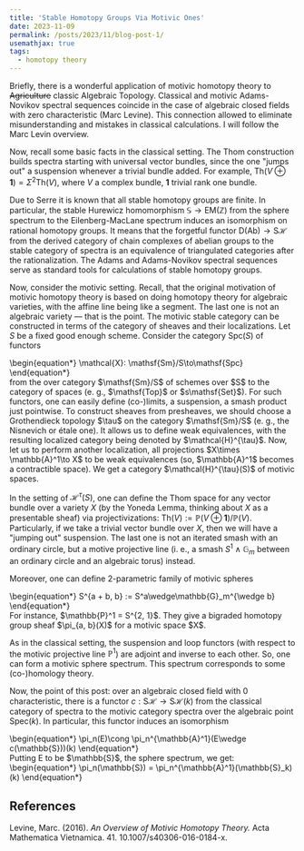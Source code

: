 ```yaml
---
title: 'Stable Homotopy Groups Via Motivic Ones'
date: 2023-11-09
permalink: /posts/2023/11/blog-post-1/
usemathjax: true
tags:
  - homotopy theory
---
```


Briefly, there is a wonderful application of motivic homotopy theory to ~~Agriculture~~ classic Algebraic Topology. Classical and motivic Adams-Novikov spectral sequences coincide in the case of algebraic closed fields with zero characteristic (Marc Levine). This connection allowed to eliminate misunderstanding and mistakes in classical calculations. I will follow the Marc Levin overview. 

Now, recall some basic facts in the classical setting. The Thom construction builds spectra starting with universal vector bundles, since the one "jumps out" a suspension whenever a trivial bundle added. For example, $\mathrm{Th}(V\oplus \mathbf{1}) = \Sigma^2\mathrm{Th}(V)$, where $V$ a complex bundle, $\mathbf{1}$ trivial rank one bundle.

Due to Serre it is known that all stable homotopy groups are finite. In particular, the stable Hurewicz homomorphism $\mathbb{S}\to \mathrm{EM}(\mathbb{Z})$ from the sphere spectrum to the Eilenberg-MacLane spectrum induces an isomorphism on rational homotopy groups. It means that the forgetful functor $\mathsf{D}(\mathsf{Ab})\to \mathsf{S}\mathcal{H}$ from the derived category of chain complexes of abelian groups to the stable category of spectra is an equivalence of triangulated categories after the rationalization. The Adams and Adams-Novikov spectral sequences serve as standard tools for calculations of stable homotopy groups.

Now, consider the motivic setting. Recall, that the original motivation of motivic homotopy theory is based on doing homotopy theory for algebraic varieties, with the affine line being like a segment. The last one is not an algebraic variety — that is the point. The motivic stable category can be constructed in terms of the category of sheaves and their localizations. Let $S$ be a fixed good enough scheme. Consider the category $\mathsf{Spc}(S)$ of functors 
<div class="math"> 
	\begin{equation*}
	\mathcal{X}: \mathsf{Sm}/S\to\mathsf{Spc}
	\end{equation*}
</div> from the over category $\mathsf{Sm}/S$ of schemes over $S$ to the category of spaces (e. g., $\mathsf{Top}$ or $s\mathsf{Set}$). For such functors, one can easily define (co-)limits, a suspension, a smash product just pointwise. To construct sheaves from presheaves, we should choose a Grothendieck topology $\tau$ on the category $\mathsf{Sm}/S$ (e. g., the Nisnevich or étale one). It allows us to define weak equivalences, with the resulting localized category being denoted by $\mathcal{H}^{\tau}$. Now, let us to perform another localization, all projections $X\times \mathbb{A}^1\to X$ to be weak equivalences (so, $\mathbb{A}^1$ becomes a contractible space). We get a category $\mathcal{H}^{\tau}(S)$ of motivic spaces.

In the setting of $\mathcal{H}^{\tau}(S)$, one can define the Thom space for any vector bundle over a variety $X$ (by the Yoneda Lemma, thinking about $X$ as a presentable sheaf) via projectivizations: $\mathrm{Th}(V) := \mathbb{P}(V\oplus\mathbf{1})/\mathbb{P}(V)$. Particularly, if we take a trivial vector bundle over $X$, then we will have a "jumping out" suspension. The last one is not an iterated smash with an ordinary circle, but a motive projective line (i. e., a smash $S^1\wedge\mathbb{G}_m$ between an ordinary circle and an algebraic torus) instead.

Moreover, one can define 2-parametric family of motivic spheres
<div class="math"> 
	\begin{equation*}
	S^{a + b, b} := S^a\wedge\mathbb{G}_m^{\wedge b}
	\end{equation*}
</div> 
For instance, $\mathbb{P}^1 = S^{2, 1}$. They give a bigraded homotopy group sheaf $\pi_{a, b}(X)$ for a motivic space $X$.

As in the classical setting, the suspension and loop functors (with respect to the motivic projective line $\mathbb{P}^1$) are adjoint and inverse to each other. So, one can form a motivic sphere spectrum. This spectrum corresponds to some (co-)homology theory.

Now, the point of this post: over an algebraic closed field with 0 characteristic, there is a functor $c: \mathsf{S}\mathcal{H}\to \mathsf{S}\mathcal{H}(k)$ from the classical category of spectra to the motivic category spectra over the algebraic point $\mathrm{Spec}(k)$. In particular, this functor induces an isomorphism
<div class="math"> 
	\begin{equation*}
	\pi_n(E)\cong \pi_n^{\mathbb{A}^1}(E\wedge c(\mathbb{S}))(k)
	\end{equation*}
</div>
Putting E to be $\mathbb{S}$, the sphere spectrum, we get:
<div class="math"> 
	\begin{equation*}
	\pi_n(\mathbb{S}) = \pi_n^{\mathbb{A}^1}(\mathbb{S}_k)(k)
	\end{equation*}
</div> 

       

   
           

## References

Levine, Marc. (2016). *An Overview of Motivic Homotopy Theory.* Acta Mathematica Vietnamica. 41. 10.1007/s40306-016-0184-x. 


 

